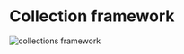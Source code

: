# Collection framework

![collections framework](https://mbvag.ru/wp-content/uploads/8/b/c/8bc013a1e7efade1e0378e9623ee4b3e.png)